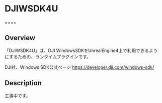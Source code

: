 # DJIWSDK4U
====

## Overview
「DJIWSDK4U」は、DJI WindowsSDKをUnrealEngine4上で利用できるようにするための、ランタイムプラグインです。

DJI社、Windows SDK公式ページ
https://developer.dji.com/windows-sdk/

## Description
工事中です。
